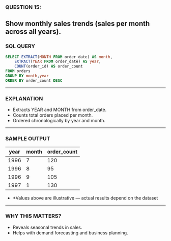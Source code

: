 ### QUESTION 15:
Show monthly sales trends (sales per month across all years).
---

### SQL QUERY
```sql
SELECT EXTRACT(MONTH FROM order_date) AS month,
    EXTRACT(YEAR FROM order_date) AS year,
    COUNT(order_id) AS order_count
FROM orders
GROUP BY month,year
ORDER BY order_count DESC
```
---

### EXPLANATION
- Extracts YEAR and MONTH from order_date.
- Counts total orders placed per month.
- Ordered chronologically by year and month.
---

### SAMPLE OUTPUT
| year | month | order_count |
| ---- | ----- | ----------- |
| 1996 | 7     | 120         |
| 1996 | 8     | 95          |
| 1996 | 9     | 105         |
| 1997 | 1     | 130         |

- *Values above are illustrative — actual results depend on the dataset
---
### WHY THIS MATTERS?
- Reveals seasonal trends in sales.
- Helps with demand forecasting and business planning.